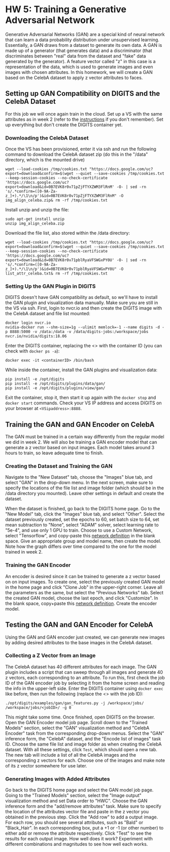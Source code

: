 # HW 5: Training a Generative Adversarial Network

Generative Adversarial Networks (GAN) are a special kind of neural network that can learn a data probability distribution under unsupervised learning. Essentially, a GAN draws from a dataset to generate its own data. A GAN is made up of a generator (that generates data) and a discriminator (that discriminates between "real" data from the dataset and "fake" data generated by the generator). A feature vector called "z" in this case is a representation of the data, which is used to generate images and even images with chosen attributes. In this homework, we will create a GAN based on the CelebA dataset to apply z vector attributes to faces.

## Setting up GAN Compatibility on DIGITS and the CelebA Dataset

For this job we will once again train in the cloud. Set up a VS with the same attributes as in week 2 (refer to the [instructions](https://github.com/MIDS-scaling-up/v2/tree/master/week2/hw) if you don't remember). Set up everything but don't create the DIGITS container yet. 

### Downloading the CelebA Dataset

Once the VS has been provisioned, enter it via ssh and run the following command to download the CelebA dataset zip (do this in the "/data" directory, which is the mounted drive)
```
wget --load-cookies /tmp/cookies.txt "https://docs.google.com/uc?export=download&confirm=$(wget --quiet --save-cookies /tmp/cookies.txt --keep-session-cookies --no-check-certificate 'https://docs.google.com/uc?export=download&id=0B7EVK8r0v71pZjFTYXZWM3FlRnM' -O- | sed -rn 's/.*confirm=([0-9A-Za-z_]+).*/\1\n/p')&id=0B7EVK8r0v71pZjFTYXZWM3FlRnM" -O img_align_celeba.zip& rm -rf /tmp/cookies.txt
```
Install unzip and unzip the file:
```
sudo apt-get install unzip
unzip img_align_celeba.zip
```
Download the file list, also stored within the /data directory:
```
wget --load-cookies /tmp/cookies.txt "https://docs.google.com/uc?export=download&confirm=$(wget --quiet --save-cookies /tmp/cookies.txt --keep-session-cookies --no-check-certificate 'https://docs.google.com/uc?export=download&id=0B7EVK8r0v71pblRyaVFSWGxPY0U' -O- | sed -rn 's/.*confirm=([0-9A-Za-z_]+).*/\1\n/p')&id=0B7EVK8r0v71pblRyaVFSWGxPY0U" -O list_attr_celeba.txt& rm -rf /tmp/cookies.txt
```

### Setting Up the GAN Plugin in DIGITS

DIGITS doesn't have GAN compatibility as default, so we'll have to install the GAN plugin and visualization data manually. Make sure you are still in the VS via ssh. First, login to nvcr.io and then create the DIGITS image with the CelebA dataset and file list mounted:
```
docker login nvcr.io
nvidia-docker run --shm-size=1g --ulimit memlock=-1 --name digits -d -p 8888:5000 -v /data:/data -v /data/digits-jobs:/workspace/jobs nvcr.io/nvidia/digits:18.06
```
Enter the DIGITS container, replacing the <> with the container ID (you can check with `docker ps -a`):
```
docker exec -it <containerID> /bin/bash
```
While inside the container, install the GAN plugins and visualization data:
```
pip install -e /opt/digits
pip install -e /opt/digits/plugins/data/gan/
pip install -e /opt/digits/plugins/view/gan/
```
Exit the container, stop it, then start it up again with the `docker stop` and `docker start` commands. Check your VS IP address and access DIGITS on your browser at `<VSipaddress>:8888`.

## Training the GAN and GAN Encoder on CelebA

The GAN must be trained in a certain way differently from the regular model we did in week 2. We will also be training a GAN encoder model that can generate a z vector based on input images. Each model takes around 3 hours to train, so leave adequate time to finish.

### Creating the Dataset and Training the GAN

Navigate to the "New Dataset" tab, choose the "Images" blue tab, and select "GAN" in the drop-down menu. In the next screen, make sure to specify the locations of the file list and image folder (which should be in the /data directory you mounted). Leave other settings in default and create the dataset.

When the dataset is finished, go back to the DIGITS home page. Go to the "New Model" tab, click the "Images" blue tab, and select "Other". Select the dataset previously created, set the epochs to 60, set batch size to 64, set mean subtraction to "None", select "ADAM" solver, select learning rate to "5e-4", and use only 1 GPU to train. Choose to use a Custom Network, select "Tensorflow", and copy-paste this [network definition](https://github.com/NVIDIA/DIGITS/blob/master/examples/gan/network-celebA.py) in the blank space. Give an appropriate group and model name, then create the model. Note how the graph differs over time compared to the one for the model trained in week 2. 

### Training the GAN Encoder

An encoder is desired since it can be trained to generate a z vector based on on input images. To create one, select the previously created GAN model in the home page and click "Clone Job" in the upper-right corner. Leave all the parameters as the same, but select the "Previous Networks" tab. Select the created GAN model, choose the last epoch, and click "Customize". In the blank space, copy+paste this [network definition](https://github.com/NVIDIA/DIGITS/blob/master/examples/gan/network-celebA-encoder.py). Create the encoder model.

## Testing the GAN and GAN Encoder for CelebA

Using the GAN and GAN encoder just created, we can generate new images by adding desired attributes to the base images in the CelebA dataset.

### Collecting a Z Vector from an Image

The CelebA dataset has 40 different attributes for each image. The GAN plugin includes a script that can sweep through all images and generate 40 z vectors, each corresponding to an attribute. To run this, first check the job ID of the GAN encoder job by selecting it from the home screen and reading the info in the upper-left side. Enter the DIGITS container using `docker exec` like before, then run the following (replace the <> with the job ID):
```
./opt/digits/examples/gan/gan_features.py -j /workspace/jobs/ /workspace/jobs/<jobID>/ -g 0
```
This might take some time. Once finished, open DIGITS on the browser. Open the GAN Encoder model job page. Scroll down to the "Trained Models" section, select the "GAN" visualization method and "CelebA Encoder" task from the corresponding drop-down menus. Select the "GAN" inference form, the "CelebA" dataset, and the "Encode list of images" task ID. Choose the same file list and image folder as when creating the CelebA dataset. With all these settings, click `Test`, which should open a new tab. The new tab will include a list of all the CelebA images and the corresponding z vectors for each. Choose one of the images and make note of its z vector somewhere for use later. 

### Generating Images with Added Attributes

Go back to the DIGITS home page and select the GAN model job page. Going to the "Trained Models" section, select the "Image output" visualization method and set Data order to "HWC". Choose the GAN inference form and the "add/remove attributes" task. Make sure to specify the location of the attributes vector file and paste in the z vector you obtained in the previous step. Click the "Add row" to add a output image. For each row, you should see several attributes, such as "Bald" or "Black_Hair". In each corresponding box, put a +1 or -1 (or other number) to either add or remove the attribute respectively. Click "Test" to see the results for each output image. How well does it work? Experiment with different combinations and magnitudes to see how well each works. 




 
